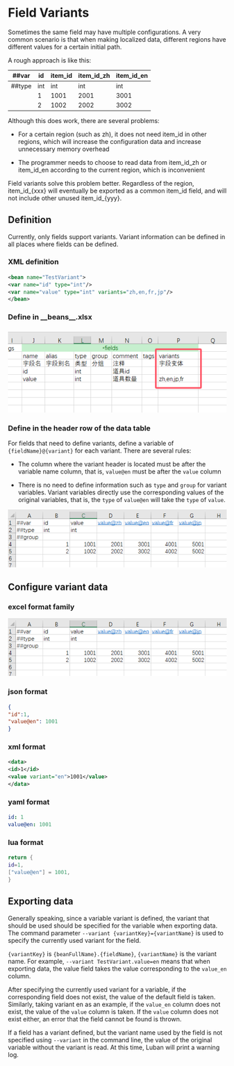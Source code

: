 # Field Variants

Sometimes the same field may have multiple configurations. A very common scenario is that when making localized data, different regions have different values ​​for a certain initial path.

A rough approach is like this:

|##var|id|item_id|item_id_zh|item_id_en|
|-|-|-|-|-|
|##type|int|int|int|int|
||1|1001|2001|3001|
||2|1002|2002|3002|

Although this does work, there are several problems:

- For a certain region (such as zh), it does not need item_id in other regions, which will increase the configuration data and increase unnecessary memory overhead

- The programmer needs to choose to read data from item_id_zh or item_id_en according to the current region, which is inconvenient

Field variants solve this problem better. Regardless of the region, item_id_{xxx} will eventually be exported as a common item_id field, and will not include other unused item_id_{yyy}.

## Definition

Currently, only fields support variants. Variant information can be defined in all places where fields can be defined.

### XML definition

```xml
<bean name="TestVariant">
<var name="id" type="int"/>
<var name="value" type="int" variants="zh,en,fr,jp"/>
</bean>
```

### Define in \_\_beans\_\_.xlsx

![variant_beans](/img/variant_beans.jpg)

### Define in the header row of the data table

For fields that need to define variants, define a variable of `{fieldName}@{variant}` for each variant. There are several rules:

- The column where the variant header is located must be after the variable name column, that is, `value@en` must be after the `value` column

- There is no need to define information such as `type` and `group` for variant variables. Variant variables directly use the corresponding values ​​of the original variables, that is, the `type` of `value@en` will take the `type` of `value`.

![variant_table_header](/img/variant_table_header.jpg)

## Configure variant data

### excel format family

![variant_table_header](/img/variant_table_header.jpg)

### json format

```json
{
"id":1,
"value@en": 1001
}

```

### xml format

```xml
<data>
<id>1</id>
<value variant="en">1001</value>
</data>
```

### yaml format

```yml
id: 1
value@en: 1001
```

### lua format

```lua
return {
id=1,
["value@en"] = 1001,
}
```

## Exporting data

Generally speaking, since a variable variant is defined, the variant that should be used should be specified for the variable when exporting data. The command parameter `--variant {variantKey}={variantName}` is used to specify the currently used variant for the field.

`{variantKey}` is `{beanFullName}.{fieldName}`, `{variantName}` is the variant name. For example, `--variant TestVariant.value=en` means that when exporting data, the value field takes the value corresponding to the `value_en` column.

After specifying the currently used variant for a variable, if the corresponding field does not exist, the value of the default field is taken. Similarly, taking variant en as an example, if the `value_en` column does not exist, the value of the `value` column is taken. If the `value` column does not exist either, an error that the field cannot be found is thrown.

If a field has a variant defined, but the variant name used by the field is not specified using `--variant` in the command line, the value of the original variable without the variant is read. At this time, Luban will print a warning log.